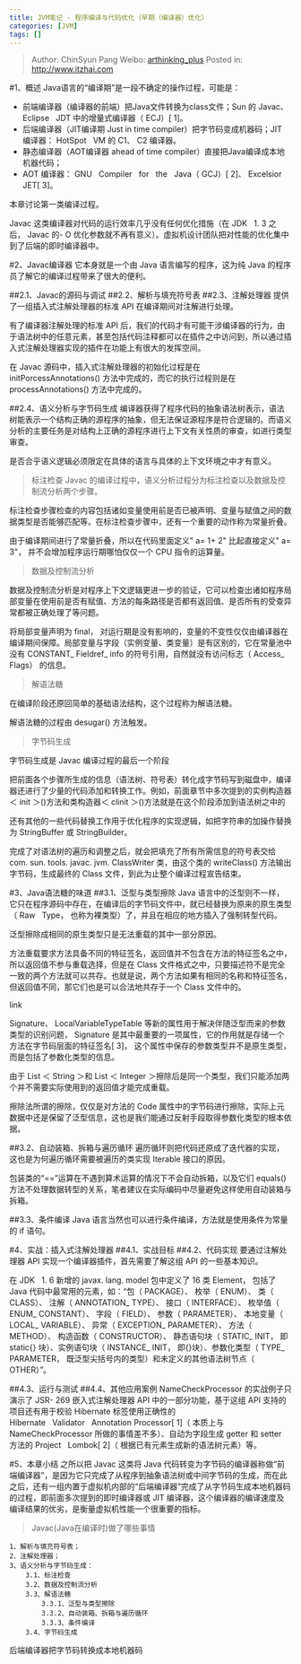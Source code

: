 ```yaml
---
title: JVM笔记 - 程序编译与代码优化（早期（编译器）优化）
categories: [JVM]
tags: []
---
```


> Author: ChinSyun Pang
> Weibo: [arthinking_plus](http://weibo.com/arthinkingplus)
> Posted in: http://www.itzhai.com

#1、概述
Java语言的“编译期”是一段不确定的操作过程，可能是：    

* 前端编译器（编译器的前端）把Java文件转换为class文件；Sun 的 Javac、 Eclipse   JDT 中的增量式编译器（ ECJ）[ 1]。
* 后端编译器（JIT编译期 Just in time compiler）把字节码变成机器码；JIT 编译器： HotSpot   VM 的 C1、 C2 编译器。
* 静态编译器（AOT编译器 ahead of time compiler）直接把Java编译成本地机器代码；
* AOT 编译器： GNU   Compiler   for   the   Java（ GCJ）[ 2]、 Excelsior JET[ 3]。

本章讨论第一类编译过程。

Javac 这类编译器对代码的运行效率几乎没有任何优化措施（在 JDK   1. 3 之后， Javac 的- O 优化参数就不再有意义）。虚拟机设计团队把对性能的优化集中到了后端的即时编译器中。

#2、Javac编译器
它本身就是一个由 Java 语言编写的程序，这为纯 Java 的程序员了解它的编译过程带来了很大的便利。

##2.1、Javac的源码与调试
##2.2、解析与填充符号表
##2.3、注解处理器
提供了一组插入式注解处理器的标准 API 在编译期间对注解进行处理。

有了编译器注解处理的标准 API 后，我们的代码才有可能干涉编译器的行为，由于语法树中的任意元素，甚至包括代码注释都可以在插件之中访问到，所以通过插入式注解处理器实现的插件在功能上有很大的发挥空间。

在 Javac 源码中，插入式注解处理器的初始化过程是在 initPorcessAnnotations() 方法中完成的，而它的执行过程则是在processAnnotations() 方法中完成的。

##2.4、语义分析与字节码生成
编译器获得了程序代码的抽象语法树表示，语法树能表示一个结构正确的源程序的抽象，但无法保证源程序是符合逻辑的。而语义分析的主要任务是对结构上正确的源程序进行上下文有关性质的审查，如进行类型审查。

是否合乎语义逻辑必须限定在具体的语言与具体的上下文环境之中才有意义。

> 标注检查 Javac 的编译过程中，语义分析过程分为标注检查以及数据及控制流分析两个步骤。

标注检查步骤检查的内容包括诸如变量使用前是否已被声明、变量与赋值之间的数据类型是否能够匹配等。在标注检查步骤中，还有一个重要的动作称为常量折叠。

由于编译期间进行了常量折叠，所以在代码里面定义" a= 1+ 2" 比起直接定义" a= 3"， 并不会增加程序运行期哪怕仅仅一个 CPU 指令的运算量。

> 数据及控制流分析

数据及控制流分析是对程序上下文逻辑更进一步的验证，它可以检查出诸如程序局部变量在使用前是否有赋值、方法的每条路径是否都有返回值、是否所有的受查异常都被正确处理了等问题。

将局部变量声明为 final， 对运行期是没有影响的，变量的不变性仅仅由编译器在编译期间保障。局部变量与字段（实例变量、类变量）是有区别的，它在常量池中没有 CONSTANT_ Fieldref_ info 的符号引用，自然就没有访问标志（ Access_ Flags） 的信息。

> 解语法糖

在编译阶段还原回简单的基础语法结构，这个过程称为解语法糖。

解语法糖的过程由 desugar() 方法触发。

> 字节码生成

字节码生成是 Javac 编译过程的最后一个阶段

把前面各个步骤所生成的信息（语法树、符号表）转化成字节码写到磁盘中，编译器还进行了少量的代码添加和转换工作。例如，前面章节中多次提到的实例构造器＜ init ＞()方法和类构造器＜ clinit ＞()方法就是在这个阶段添加到语法树之中的

还有其他的一些代码替换工作用于优化程序的实现逻辑，如把字符串的加操作替换为 StringBuffer 或 StringBuilder。

完成了对语法树的遍历和调整之后，就会把填充了所有所需信息的符号表交给 com. sun. tools. javac. jvm. ClassWriter 类，由这个类的 writeClass() 方法输出字节码，生成最终的 Class 文件，到此为止整个编译过程宣告结束。

#3、Java语法糖的味道
##3.1、泛型与类型擦除
Java 语言中的泛型则不一样，它只在程序源码中存在，在编译后的字节码文件中，就已经替换为原来的原生类型（ Raw   Type， 也称为裸类型）了，并且在相应的地方插入了强制转型代码。

泛型擦除成相同的原生类型只是无法重载的其中一部分原因。

方法重载要求方法具备不同的特征签名，返回值并不包含在方法的特征签名之中，所以返回值不参与重载选择，但是在 Class 文件格式之中，只要描述符不是完全一致的两个方法就可以共存。也就是说，两个方法如果有相同的名称和特征签名，但返回值不同，那它们也是可以合法地共存于一个 Class 文件中的。

link

Signature、 LocalVariableTypeTable 等新的属性用于解决伴随泛型而来的参数类型的识别问题， Signature 是其中最重要的一项属性，它的作用就是存储一个方法在字节码层面的特征签名[ 3]， 这个属性中保存的参数类型并不是原生类型，而是包括了参数化类型的信息。

由于 List ＜ String ＞和 List ＜ Integer ＞擦除后是同一个类型，我们只能添加两个并不需要实际使用到的返回值才能完成重载。

擦除法所谓的擦除，仅仅是对方法的 Code 属性中的字节码进行擦除，实际上元数据中还是保留了泛型信息，这也是我们能通过反射手段取得参数化类型的根本依据。

##3.2、自动装箱、拆箱与遍历循环
遍历循环则把代码还原成了迭代器的实现，这也是为何遍历循环需要被遍历的类实现 Iterable 接口的原因。

包装类的“==”运算在不遇到算术运算的情况下不会自动拆箱，以及它们 equals() 方法不处理数据转型的关系，笔者建议在实际编码中尽量避免这样使用自动装箱与拆箱。

##3.3、条件编译
Java 语言当然也可以进行条件编译，方法就是使用条件为常量的 if 语句。

#4、实战：插入式注解处理器
##4.1、实战目标
##4.2、代码实现
要通过注解处理器 API 实现一个编译器插件，首先需要了解这组 API 的一些基本知识。

在 JDK   1. 6 新增的 javax. lang. model 包中定义了 16 类 Element， 包括了 Java 代码中最常用的元素，如：“包（ PACKAGE）、 枚举（ ENUM）、 类（ CLASS）、 注解（ ANNOTATION_ TYPE）、 接口（ INTERFACE）、 枚举值（ ENUM_ CONSTANT）、 字段（ FIELD）、 参数（ PARAMETER）、 本地变量（ LOCAL_ VARIABLE）、 异常（ EXCEPTION_ PARAMETER）、 方法（ METHOD）、 构造函数（ CONSTRUCTOR）、 静态语句块（ STATIC_ INIT， 即 static{} 块）、实例语句块（ INSTANCE_ INIT， 即{}块）、参数化类型（ TYPE_ PARAMETER， 既泛型尖括号内的类型）和未定义的其他语法树节点（ OTHER）”。

##4.3、运行与测试
##4.4、其他应用案例
NameCheckProcessor 的实战例子只演示了 JSR- 269 嵌入式注解处理器 API 中的一部分功能，基于这组 API 支持的项目还有用于校验 Hibernate 标签使用正确性的 Hibernate   Validator   Annotation Processor[ 1]（ 本质上与 NameCheckProcessor 所做的事情差不多）、自动为字段生成 getter 和 setter 方法的 Project   Lombok[ 2]（ 根据已有元素生成新的语法树元素）等。

#5、本章小结
之所以把 Javac 这类将 Java 代码转变为字节码的编译器称做“前端编译器”，是因为它只完成了从程序到抽象语法树或中间字节码的生成，而在此之后，还有一组内置于虚拟机内部的“后端编译器”完成了从字节码生成本地机器码的过程，即前面多次提到的即时编译器或 JIT 编译器，这个编译器的编译速度及编译结果的优劣，是衡量虚拟机性能一个很重要的指标。

> Javac(Java在编译时)做了哪些事情
```    
1、解析与填充符号表；    
2、注解处理器；    
3、语义分析与字节码生成：    
    3.1、标注检查    
    3.2、数据及控制流分析    
    3.3、解语法糖    
        3.3.1、泛型与类型擦除    
        3.3.2、自动装箱、拆箱与遍历循环    
        3.3.3、条件编译    
    3.4、字节码生成    
``` 
后端编译器把字节码转换成本地机器码    

